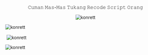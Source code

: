 <p align="center">𝙲𝚞𝚖𝚊𝚗 𝙼𝚊𝚜-𝙼𝚊𝚜 𝚃𝚞𝚔𝚊𝚗𝚐 𝚁𝚎𝚌𝚘𝚍𝚎 𝚂𝚌𝚛𝚒𝚙𝚝 𝙾𝚛𝚊𝚗𝚐</p>
<p align="center"> <img src="https://komarev.com/ghpvc/?username=konrett&label=Profile%20views&color=0e75b6&style=flat" alt="konrett" /> </p>
<p><img align="center" src="https://github-readme-stats.vercel.app/api/top-langs?username=konrett&show_icons=true&locale=en&layout=compact" alt="konrett" /></p>
<p>&nbsp;<img align="center" src="https://github-readme-stats.vercel.app/api?username=konrett&show_icons=true&locale=en" alt="konrett" /></p>
<p><img align="center" src="https://github-readme-streak-stats.herokuapp.com/?user=konrett&" alt="konrett" /></p>
